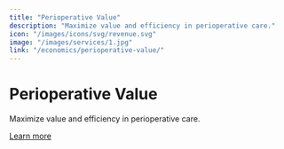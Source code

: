 ```yaml
---
title: "Perioperative Value"
description: "Maximize value and efficiency in perioperative care."
icon: "/images/icons/svg/revenue.svg"
image: "/images/services/1.jpg"
link: "/economics/perioperative-value/"
---
```


# Perioperative Value

Maximize value and efficiency in perioperative care.

[Learn more](/economics/perioperative-value/) 
